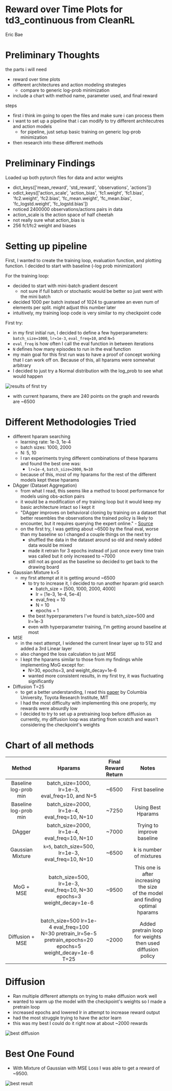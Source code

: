 # Reward over Time Plots for td3_continuous from CleanRL
Eric Bae


# Preliminary Thoughts
the parts i will need
- reward over time plots
- different architectures and action modeling strategies
    - compare to generic log-prob minimization
- include a chart with method name, parameter used, and final reward

steps
- first i think im going to open the files and make sure i can process them
- i want to set up a pipeline that i can modify to try different architecutres and action models
    - for pipeline, just setup basic training on generic log-prob minimization
- then research into these different methods

# Preliminary Findings
Loaded up both pytorch files for data and actor weights
- dict_keys(['mean_reward', 'std_reward', 'observations', 'actions'])
- odict_keys(['action_scale', 'action_bias', 'fc1.weight', 'fc1.bias', 'fc2.weight', 'fc2.bias', 'fc_mean.weight', 'fc_mean.bias', 'fc_logstd.weight', 'fc_logstd.bias'])
- noticed 2400000 observations/actions pairs in data
- action_scale is the action space of half cheetah
- not really sure what action_bias is
- 256 fc1/fc2 weight and biases

<!-- ![from gymnasium website on halfcheetah](img/action_space.png) -->

# Setting up pipeline
First, I wanted to create the training loop, evaluation function, and plotting function. I decided to start with baseline (-log prob minimization)

For the training loop:
- decided to start with mini-batch gradient descent 
    - not sure if full batch or stochastic would be better so just went with the mini batch
- decided 1000 per batch instead of 1024 to guarantee an even num of elements per split. might adjust this number later
- intuitively, my training loop code is very similar to my checkpoint code

First try:
- in my first initial run, I decided to define a few hyperparameters: `batch_size=1000`, `lr=1e-3`, `eval_freq=10`, and `N=5`
- `eval_freq` is how often I call the eval function in between iterations
- `N` defines how many episodes to run in the eval function
-  my main goal for this first run was to have a proof of concept working that I can work off on. Because of this, all hparams were somewhat arbitrary
- I decided to just try a Normal distribution with the log_prob to see what would happen

![results of first try](img/first_try.png)

- with current hparams, there are 240 points on the graph and rewards are ~6500


# Different Methodologies Tried

- different hparam searching
    - learning rate: 1e-3, 1e-4 
    - batch sizes: 1000, 2000
    - N: 5, 10
    - I ran experiments trying different combinations of these hparams and found the best one was:
        - `lr=1e-4`, `batch_size=2000`, `N=10`
    - because of this, most of my hparams for the rest of the different models kept these hparams
- DAgger (Dataset Aggregation)
    - from what I read, this seems like a method to boost performance for models using obs-action pairs
    - it would be a modification of my training loop but it would keep my basic architecture intact so I kept it
    - "DAgger improves on behavioral cloning by training on a dataset that better resembles the observations the trained policy is likely to encounter, but it requires querying the expert online."  - [Source](https://imitation.readthedocs.io/en/latest/algorithms/dagger.html)
    - on the first try, I was getting about ~6500 by the final eval, worse than my baseline so I changed a couple things on the next try
        - shuffled the data in the dataset around so old and newly added data would be mixed
        - made it retrain for 3 epochs instead of just once every time train was called but it only increased to ~7000
        - still not as good as the baseline so decided to get back to the drawing board
- Gaussian Mixture k=5
    - my first attempt at it is getting around ~6500
        - to try to increase it, I decided to run another hparam grid search
            - batch_size = [500, 1000, 2000, 4000]
            - lr = [1e-3, 1e-4, 5e-4]
            - eval_freq = 10
            - N = 10
            - epochs = 1
        - the best hyperparameters I've found is batch_size=500 and lr=1e-3
        - even with hyperparameter training, I'm getting around baseline at most
- MSE
    - in the next attempt, I widened the current linear layer up to 512 and added a 3rd Linear layer
    - also changed the loss calculation to just MSE
    - I kept the hparams similar to those from my findings while implementing MoG except for:
        - N=30, epochs=3, and weight_decay=1e-6
        - wanted more consistent results, in my first try, it was fluctuating significantly
- Diffusion T=25
    - to get a better understanding, I read this [paper](https://www.roboticsproceedings.org/rss19/p026.pdf) by Columbia University, Toyota Research Institute, MIT
    - I had the most difficulty with implementing this one properly, my rewards were absurdly low
    - I decided to try to set up a pretraining loop before diffusion as currently, my diffusion loop was starting from scratch and wasn't considering the checkpoint's weights
    
    

<div style="page-break-after: always;"></div>

# Chart of all methods

| Method | Hparams | Final Reward Return | Notes |
| :----: | :-----: | :-----------------: | :---: |
| Baseline log-prob min | batch_size=1000, lr=1e-3, <br> eval_freq=10, and N=5 | ~6500 | First baseline |
| Baseline log-prob min | batch_size=2000, lr=1e-4, <br> eval_freq=10, N=10 | ~7250 | Using Best Hparams |
| DAgger | batch_size=2000, lr=1e-4, <br> eval_freq=10, N=10 | ~7000 | Trying to <br> improve baseline |
| Gaussian Mixture | `k=5`, batch_size=500, lr=1e-3, <br> eval_freq=10, N=10 | ~6500 | k is number <br> of mixtures |
| MoG + MSE | batch_size=500, lr=1e-3, <br> eval_freq=10, N=30 <br> epochs=3 weight_decay=1e-6 | ~9500 | This one is after <br> increasing the size <br> of the model and finding <br> optimal hparams |
| Diffusion + MSE | batch_size=500 lr=1e-4 eval_freq=100 <br> N=30 pretrain_lr=5e-5 pretrain_epochs=20 <br> epochs=5 weight_decay=1e-6 T=25 | ~2000 | Added pretrain loop for weights <br> then used diffusion policy |

<div style="page-break-after: always;"></div>

# Diffusion
- Ran multiple different attempts on trying to make diffusion work well
- wanted to warm up the model with the checkpoint's weights so I made a pretrain loop
- increased epochs and lowered lr in attempt to increase reward output
- had the most struggle trying to have the actor learn
- this was my best I could do it right now at about ~2000 rewards

![best diffusion](plots/Diffusion/long_run.png)


<div style="page-break-after: always;"></div>

# Best One Found
- With Mixture of Gaussian with MSE Loss I was able to get a reward of ~9500. 

![best result](plots/MSE/mse_best.png)